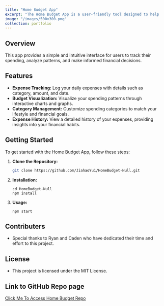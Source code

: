 ```yaml
---
title: "Home Budget App"
excerpt: "The Home Budget App is a user-friendly tool designed to help individuals manage and visualize their daily expenses."
image: "/images/500x300.png"
collection: portfolio
---
```


## Overview

This app provides a simple and intuitive interface for users to track their spending, analyze patterns, and make informed financial decisions.

## Features 

- **Expense Tracking:** Log your daily expenses with details such as category, amount, and date.
- **Budget Visualization:** Visualize your spending patterns through interactive charts and graphs.
- **Category Management:** Customize spending categories to match your lifestyle and financial goals.
- **Expense History:** View a detailed history of your expenses, providing insights into your financial habits.

## Getting Started

To get started with the Home Budget App, follow these steps:

1. **Clone the Repository:**
   ```bash
   git clone https://github.com/JiahaoYu1/HomeBudget-Null.git
   ```
2. **Installation:**
   ```
   cd HomeBudget-Null
   npm install
   ```
3. **Usage:**
   ```
   npm start
   ```
## Contributers
  - Special thanks to Ryan and Caden who have dedicated their time and effort to this project.

## License
  - This project is licensed under the MIT License.

## Link to GitHub Repo page
   [Click Me To Access Home Budget Repo](https://github.com/JiahaoYu1/HomeBudget-Null)

